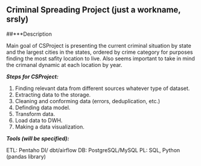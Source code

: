 ## Criminal Spreading Project (just a workname, srsly)

##***Description

Main goal of CSProject is presenting the current criminal situation by state and the largest cities in the states, ordered by crime category for purposes finding the most safity location to live.
Also seems important to take in mind the crimanal dynamic at each location by year.

***Steps for CSProject:***

1. Finding relevant data from different sources whatever type of dataset.
2. Extracting data to the storage.
3. Cleaning and conforming data (errors, deduplication, etc.) 
4. Definding data model.
5. Transform data.
6. Load data to DWH.
7. Making a data visualization.

***Tools (will be specified):***

ETL: Pentaho DI/ dbt/airflow
DB: PostgreSQL/MySQL
PL: SQL, Python (pandas library)

